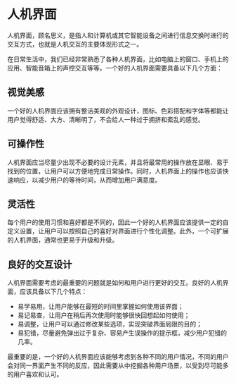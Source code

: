 # 人机界面

人机界面，顾名思义，是指人和计算机或其它智能设备之间进行信息交换时进行的交互方式，也就是人机交互的主要体现形式之一。

在日常生活中，我们已经非常熟悉了各种人机界面，比如电脑上的窗口、手机上的应用、智能音箱上的声控交互等等。一个好的人机界面需要具备以下几个方面：

## 视觉美感

一个好的人机界面应该拥有整洁美观的外观设计，图标、色彩搭配和字体等都能让用户觉得舒适、大方、清晰明了，不会给人一种过于拥挤和紊乱的感觉。

## 可操作性

人机界面应当尽量少出现不必要的设计元素，并且将最常用的操作放在显眼、易于找到的位置，让用户可以方便地完成日常操作。同时，人机界面上的操作也应该快速响应，以减少用户的等待时间，从而增加用户满意度。

## 灵活性

每个用户的使用习惯和喜好都是不同的，因此一个好的人机界面应该提供一定的自定义设置，让用户可以按照自己的喜好对界面进行个性化调整。此外，一个可扩展的人机界面，通常也更易于升级和升级。

## 良好的交互设计

人机界面需要考虑的最重要的问题就是如何和用户进行更好的交互。良好的人机界面，应该具备以下几个特点：

- 易学易用，让用户能够在最短的时间里掌握如何使用该界面；
- 易记易查，让用户在稍后再次使用时能够很快回想起如何使用；
- 易调整，让用户可以通过修改某些选项，实现突破界面局限的目的；
- 易犯错，尽量避免弹出过于复杂、容易产生误操作的提示框，减少用户犯错的几率。

最重要的是，一个好的人机界面应该能够考虑到各种不同的用户情况，不同的用户会对同一界面产生不同的反应，因此需要从中挖掘各种用户场景，以受到尽可能多的用户喜欢和认可。